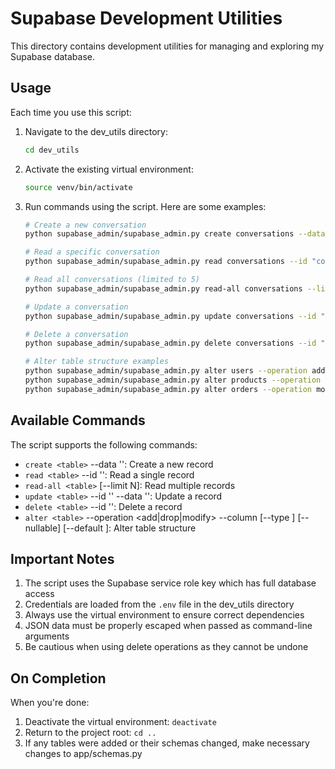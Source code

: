 # Supabase Development Utilities

This directory contains development utilities for managing and exploring my Supabase database.

##  Usage

Each time you use this script:

1. Navigate to the dev_utils directory:
   ```bash
   cd dev_utils
   ```

2. Activate the existing virtual environment:
   ```bash
   source venv/bin/activate
   ```

3. Run commands using the script. Here are some examples:

   ```bash
   # Create a new conversation
   python supabase_admin/supabase_admin.py create conversations --data '{"user_id": "user-uuid", "title": "New Conversation"}'

   # Read a specific conversation
   python supabase_admin/supabase_admin.py read conversations --id "conversation-uuid"

   # Read all conversations (limited to 5)
   python supabase_admin/supabase_admin.py read-all conversations --limit 5

   # Update a conversation
   python supabase_admin/supabase_admin.py update conversations --id "conversation-uuid" --data '{"title": "Updated Title"}'

   # Delete a conversation
   python supabase_admin/supabase_admin.py delete conversations --id "conversation-uuid"

   # Alter table structure examples
   python supabase_admin/supabase_admin.py alter users --operation add --column nickname --type text --nullable
   python supabase_admin/supabase_admin.py alter products --operation drop --column old_field
   python supabase_admin/supabase_admin.py alter orders --operation modify --column status --type varchar --default 'pending'
   ```

## Available Commands

The script supports the following commands:

- `create <table>` --data '<json>': Create a new record
- `read <table>` --id '<uuid>': Read a single record
- `read-all <table>` [--limit N]: Read multiple records
- `update <table>` --id '<uuid>' --data '<json>': Update a record
- `delete <table>` --id '<uuid>': Delete a record
- `alter <table>` --operation <add|drop|modify> --column <name> [--type <type>] [--nullable] [--default <value>]: Alter table structure

## Important Notes

1. The script uses the Supabase service role key which has full database access
2. Credentials are loaded from the `.env` file in the dev_utils directory
3. Always use the virtual environment to ensure correct dependencies
4. JSON data must be properly escaped when passed as command-line arguments
5. Be cautious when using delete operations as they cannot be undone


## On Completion

When you're done:
1. Deactivate the virtual environment: `deactivate`
2. Return to the project root: `cd ..`
3. If any tables were added or their schemas changed, make necessary changes to app/schemas.py